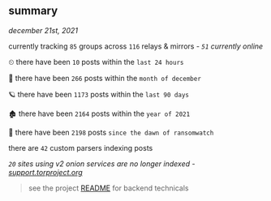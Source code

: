 
## summary
_december 21st, 2021_

currently tracking `85` groups across `116` relays & mirrors - _`51` currently online_

⏲ there have been `10` posts within the `last 24 hours`

🦈 there have been `266` posts within the `month of december`

🪐 there have been `1173` posts within the `last 90 days`

🏚 there have been `2164` posts within the `year of 2021`

🦕 there have been `2198` posts `since the dawn of ransomwatch`

there are `42` custom parsers indexing posts

_`20` sites using v2 onion services are no longer indexed - [support.torproject.org](https://support.torproject.org/onionservices/v2-deprecation/)_

> see the project [README](https://github.com/thetanz/ransomwatch#ransomwatch--) for backend technicals
